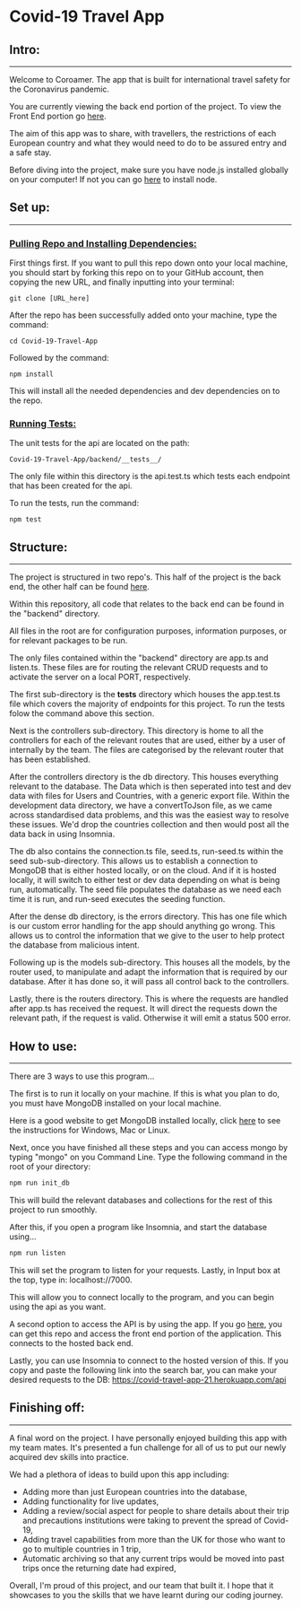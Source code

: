 # Covid-19 Travel App

## Intro:
---
Welcome to Coroamer. The app that is built for international travel safety for the Coronavirus pandemic.

You are currently viewing the back end portion of the project. To view the Front End portion go <a href="https://github.com/CHARIOT-SEB/Covid-Travel-App-Frontend">here</a>.

The aim of this app was to share, with travellers, the restrictions of each European country and what they would need to do to be assured entry and a safe stay.

Before diving into the project, make sure you have node.js installed globally on your computer! If not you can go <a href="https://www.freecodecamp.org/news/how-to-install-node-in-your-machines-macos-linux-windows/">here</a> to install node.

## Set up:
---
### <span style="text-decoration: underline;">Pulling Repo and Installing Dependencies:</span>
First things first. If you want to pull this repo down onto your local machine, you should start by forking this repo on to your GitHub account, then copying the new URL, and finally inputting into your terminal:

```http
git clone [URL_here]
```

After the repo has been successfully added onto your machine, type the command:

```http
cd Covid-19-Travel-App
```
Followed by the command:

```http
npm install
```
This will install all the needed dependencies and dev dependencies on to the repo.

### <span style="text-decoration: underline">Running Tests:</span>

The unit tests for the api are located on the path:

```http
Covid-19-Travel-App/backend/__tests__/
```
The only file within this directory is the api.test.ts which tests each endpoint that has been created for the api.

To run the tests, run the command:
```http
npm test
```
## Structure:
---
The project is structured in two repo's. This half of the project is the back end, the other half can be found <a href="https://github.com/CHARIOT-SEB/Covid-Travel-App-Frontend">here</a>.

Within this repository, all code that relates to the back end can be found in the "backend" directory.

All files in the root are for configuration purposes, information purposes, or for relevant packages to be run.

The only files contained within the "backend" directory are app.ts and listen.ts. These files are for routing the relevant CRUD requests and to activate the server on a local PORT, respectively.

The first sub-directory is the __tests__ directory which houses the app.test.ts file which covers the majority of endpoints for this project. To run the tests folow the command above this section.

Next is the controllers sub-directory. This directory is home to all the controllers for each of the relevant routes that are used, either by a user of internally by the team. The files are categorised by the relevant router that has been established.

After the controllers directory is the db directory. This houses everything relevant to the database. The Data which is then seperated into test and dev data with files for Users and Countries, with a generic export file. Within the development data directory, we have a convertToJson file, as we came across standardised data problems, and this was the easiest way to resolve these issues. We'd drop the countries collection and then would post all the data back in using Insomnia.

The db also contains the connection.ts file, seed.ts, run-seed.ts within the seed sub-sub-directory. This allows us to establish a connection to MongoDB that is either hosted locally, or on the cloud. And if it is hosted locally, it will switch to either test or dev data depending on what is being run, automatically. The seed file populates the database as we need each time it is run, and run-seed executes the seeding function.

After the dense db directory, is the errors directory. This has one file which is our custom error handling for the app should anything go wrong. This allows us to control the information that we give to the user to help protect the database from malicious intent.

Following up is the models sub-directory. This houses all the models, by the router used, to manipulate and adapt the information that is required by our database. After it has done so, it will pass all control back to the controllers.

Lastly, there is the routers directory. This is where the requests are handled after app.ts has received the request. It will direct the requests down the relevant path, if the request is valid. Otherwise it will emit a status 500 error.

## How to use:
---
There are 3 ways to use this program...

The first is to run it locally on your machine. If this is what you plan to do, you must have MongoDB installed on your local machine.

Here is a good website to get MongoDB installed locally, click <a href="https://docs.mongodb.com/manual/installation/">here</a> to see the instructions for Windows, Mac or Linux.

Next, once you have finished all these steps and you can access mongo by typing "mongo" on you Command Line. Type the following command in the root of your directory:

```html
npm run init_db
```

This will build the relevant databases and collections for the rest of this project to run smoothly.

After this, if you open a program like Insomnia, and start the database using...

```html
npm run listen
```

This will set the program to listen for your requests. Lastly, in Input box at the top, type in: localhost://7000.

This will allow you to connect locally to the program, and you can begin using the api as you want.

A second option to access the API is by using the app. If you go <a href="https://github.com/CHARIOT-SEB/Covid-Travel-App-Frontend">here</a>, you can get this repo and access the front end portion of the application. This connects to the hosted back end.

Lastly, you can use Insomnia to connect to the hosted version of this. If you copy and paste the following link into the search bar, you can make your desired requests to the DB: https://covid-travel-app-21.herokuapp.com/api

## Finishing off:
---
A final word on the project. I have personally enjoyed building this app with my team mates. It's presented a fun challenge for all of us to put our newly acquired dev skills into practice.

We had a plethora of ideas to build upon this app including:
- Adding more than just European countries into the database,
- Adding functionality for live updates,
- Adding a review/social aspect for people to share details about their trip and precautions institutions were taking to prevent the spread of Covid-19,
- Adding travel capabilities from more than the UK for those who want to go to multiple countries in 1 trip,
- Automatic archiving so that any current trips would be moved into past trips once the returning date had expired,

Overall, I'm proud of this project, and our team that built it. I hope that it showcases to you the skills that we have learnt during our coding journey.